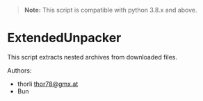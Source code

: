 > **Note:** This script is compatible with python 3.8.x and above.

# ExtendedUnpacker

This script extracts nested archives from downloaded files.

Authors:
- thorli <thor78@gmx.at>
- Bun
